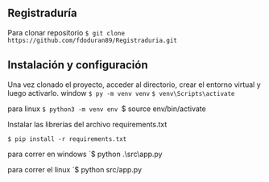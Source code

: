 ## Registraduría
Para clonar repositorio 
`$ git clone https://github.com/fdoduran89/Registraduria.git`

## Instalación y configuración

Una vez clonado el proyecto, acceder al directorio, 
crear el entorno virtual y luego activarlo.
window
`$ py -m venv venv`
`$ venv\Scripts\activate`

para linux 
`$ python3 -m venv env
`$ source env/bin/activate

Instalar las librerías del archivo requirements.txt

`$ pip install -r requirements.txt`

para correr en windows
`$ python .\src\app.py

para correr el linux
`$ python src/app.py

